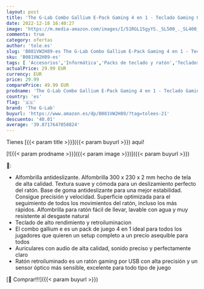 ```yaml
---
layout: post
title: 'The G-Lab Combo Gallium E-Pack Gaming 4 en 1 - Teclado Gaming QWERTY – Incluye Ñ-Retroiluminado  Ratón Gaming de 2400 dpi  Auriculares Gaming  Alfombrilla de Ratón Antideslizante – PC PS4 PS5 Xbox One'
date: 2022-12-18 16:40:27
image: 'https://m.media-amazon.com/images/I/51RGL1SgyYS._SL500_._SL400_.jpg'
comments: true
category: ofertas
author: 'tole.es'
slug: 'B081VW2H89-es The G-Lab Combo Gallium E-Pack Gaming 4 en 1 - Teclado...'
sku: 'B081VW2H89-es'
tags: [ 'Accesorios','Informática','Packs de teclado y ratón','Teclados, ratones y periféricos de entrada','ps4','ps5','the g-lab','xbox','🇪🇸', ]
actualPrice: 29.99 EUR
currency: EUR
price: 29.99
comparePrice: 49.99 EUR
prodname: 'The G-Lab Combo Gallium E-Pack Gaming 4 en 1 - Teclado Gaming QWERTY – Incluye Ñ-Retroiluminado  Ratón Gaming de 2400 dpi  Auriculares Gaming  Alfombrilla de Ratón Antideslizante – PC PS4 PS5 Xbox One'
country: 'es'
flag: '🇪🇸'
brand: 'The G-Lab'
buyurl: 'https://www.amazon.es/dp/B081VW2H89/?tag=tolees-21'
descuento: '40.01'
average: '39.8717647058824'
---
```


Tienes [{{< param title >}}]({{< param buyurl >}}) aqui!

[![{{< param prodname >}}]({{< param image >}})]({{< param buyurl >}})

🔎:

- Alfombrilla antideslizante. Alfombrilla 300 x 230 x 2 mm hecho de tela de alta calidad. Textura suave y cómoda para un deslizamiento perfecto del ratón. Base de goma antideslizante para una mejor estabilidad. Consigue precisión y velocidad. Superficie optimizada para el seguimiento de todos los movimientos del ratón, incluso los más rápidos. Alfombrilla para ratón fácil de llevar, lavable con agua y muy resistente al desgaste natural
- Teclado de alto rendimiento y retroiluminacion
- El combo gallium e es un pack de juego 4 en 1 ideal para todos los jugadores que quieren un setup completo a un precio asequible para todos
- Auriculares con audio de alta calidad, sonido preciso y perfectamente claro
- Ratón retroiluminado es un ratón gaming por USB con alta precisión y un sensor óptico más sensible, excelente para todo tipo de juego

[🛒 Comprar!!!]({{< param buyurl >}})
